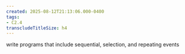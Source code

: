 ```yaml
---
created: 2025-08-12T21:13:06.000-0400
tags:
- C2.4
transcludeTitleSize: h4
---
```


write programs that include sequential, selection, and repeating events